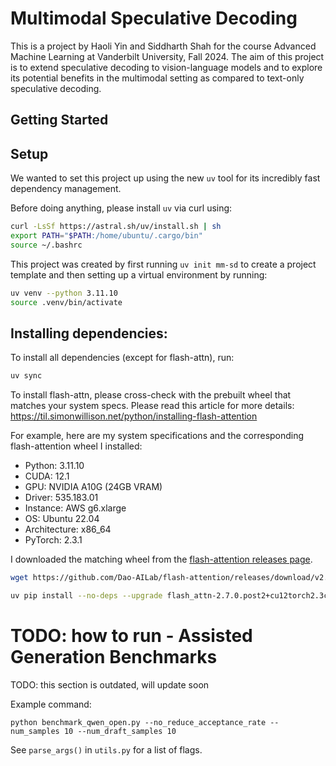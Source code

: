 # Multimodal Speculative Decoding

This is a project by Haoli Yin and Siddharth Shah for the course Advanced Machine Learning at Vanderbilt University, Fall 2024. The aim of this project is to extend speculative decoding to vision-language models and to explore its potential benefits in the multimodal setting as compared to text-only speculative decoding.

## Getting Started

## Setup

We wanted to set this project up using the new `uv` tool for its incredibly fast dependency management.

Before doing anything, please install `uv` via curl using: 
```bash 
curl -LsSf https://astral.sh/uv/install.sh | sh
export PATH="$PATH:/home/ubuntu/.cargo/bin"
source ~/.bashrc
```

This project was created by first running `uv init mm-sd` to create a project template and then setting up a virtual environment by running: 
```bash 
uv venv --python 3.11.10
source .venv/bin/activate
```

## Installing dependencies:

To install all dependencies (except for flash-attn), run:
```bash
uv sync
```

To install flash-attn, please cross-check with the prebuilt wheel that matches your system specs. Please read this article for more details: https://til.simonwillison.net/python/installing-flash-attention

For example, here are my system specifications and the corresponding flash-attention wheel I installed:
- Python: 3.11.10
- CUDA: 12.1
- GPU: NVIDIA A10G (24GB VRAM)
- Driver: 535.183.01
- Instance: AWS g6.xlarge
- OS: Ubuntu 22.04
- Architecture: x86_64
- PyTorch: 2.3.1

I downloaded the matching wheel from the [flash-attention releases page](https://github.com/Dao-AILab/flash-attention/releases).
```bash
wget https://github.com/Dao-AILab/flash-attention/releases/download/v2.7.0.post2/flash_attn-2.7.0.post2+cu12torch2.3cxx11abiFALSE-cp311-cp311-linux_x86_64.whl

uv pip install --no-deps --upgrade flash_attn-2.7.0.post2+cu12torch2.3cxx11abiFALSE-cp311-cp311-linux_x86_64.whl
```


# TODO: how to run - Assisted Generation Benchmarks

TODO: this section is outdated, will update soon

Example command:
```
python benchmark_qwen_open.py --no_reduce_acceptance_rate --num_samples 10 --num_draft_samples 10
```

See `parse_args()` in `utils.py` for a list of flags.




